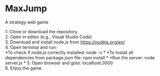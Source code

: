 # MaxJump
A strategy web game

1: Clone or download the repository.  
2. Open in editor (e.g., Visual Studio Code)  
3. Download and install node.js from https://nodejs.org/en/  
4. Open terminal and run:   
*To check if node.js correctly installed:   node -v  *
*To install all dependencies from package.json file:    npm install  *
*Run the server:    node server.js  *
5. Open browser and goto:   localhost:3000  
6. Enjoy the game.  
